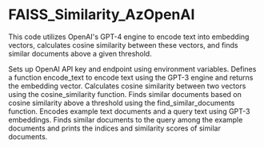 # FAISS_Similarity_AzOpenAI
This code utilizes OpenAI's GPT-4 engine to encode text into embedding vectors, calculates cosine similarity between these vectors, and finds similar documents above a given threshold. 


Sets up OpenAI API key and endpoint using environment variables.
Defines a function encode_text to encode text using the GPT-3 engine and returns the embedding vector.
Calculates cosine similarity between two vectors using the cosine_similarity function.
Finds similar documents based on cosine similarity above a threshold using the find_similar_documents function.
Encodes example text documents and a query text using GPT-3 embeddings.
Finds similar documents to the query among the example documents and prints the indices and similarity scores of similar documents.
